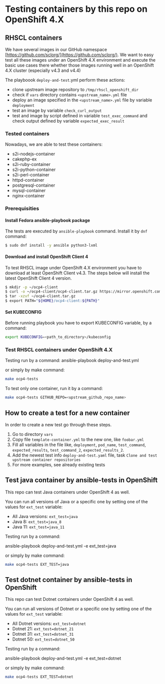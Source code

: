 # Testing containers by this repo on OpenShift 4.X

## RHSCL containers
We have several images in our GitHub namespace [https://github.com/sclorg/](https://github.com/sclorg/).
We want to easy test all these images under an OpenShift 4.X environment and execute the basic use cases there
whether those images running well in an OpenShift 4.X cluster (especially v4.3 and v4.4)

The playboook `deploy-and-test`.yml perform these actions:
- clone upstream image repository to `/tmp/rhscl_openshift_dir`
- check if `vars` directory contains `<upstream_name>.yml` file
- deploy an image specified in the `<upstream_name>.yml` file by variable `deployment`
- test an image by variable `check_curl_output`
- test and image by script defined in variable `test_exec_command` and check output defined by variable `expected_exec_result`

### Tested containers

Nowadays, we are able to test these containers:
- s2i-nodejs-container
- cakephp-ex
- s2i-ruby-container
- s2i-python-container
- s2i-perl-container
- httpd-container
- postgresql-container
- mysql-container
- nginx-container

### Prerequisities

#### Install Fedora ansible-playbook package

The tests are executed by `ansible-playbook` command. Install it by `dnf` command:
```bash
$ sudo dnf install -y ansible python3-lxml
```

#### Download and install OpenShift Client 4

To test RHSCL image under OpenShift 4.X environment you have to download
at least OpenShift Client v4.3. The steps below will install the latest OpenShift Client 4 version.

```bash
$ mkdir -p ~/ocp4-client
$ curl -o ~/ocp4-client/ocp4-client.tar.gz https://mirror.openshift.com/pub/openshift-v4/clients/ocp-dev-preview/latest-4.4/openshift-client-linux.tar.gz
$ tar -xzvf ~/ocp4-client.tar.gz
$ export PATH="${HOME}/ocp4-client:${PATH}"
```

#### Set KUBECONFIG

Before running playbook you have to export KUBECONFIG variable, by a command:

```bash
export KUBECONFIG=<path_to_directory>/kubeconfig
```

### Test RHSCL containers under OpenShift 4.X

Testing run by a command:
ansible-playbook deploy-and-test.yml

or simply by make command:
```bash
make ocp4-tests
```

To test only one container, run it by a command:
```bash
make ocp4-tests GITHUB_REPO=<upstream_github_repo_name>
```

## How to create a test for a new container
In order to create a new test go through these steps.
1. Go to directory `vars`
1. Copy file `template-container.yml` to the new one, like `foobar.yml`
1. Fill all variables in the file like, `deployment`, `pod_name`, `test_command`,
`expected_results`, `test_command_2`, `expected_results_2`.
1. Add the newest test info `deploy-and-test.yaml` file, task `Clone and test upstream container repositories`
1. For more examples, see already existing tests

## Test java container by ansible-tests in OpenShift

This repo can test Java containers under OpenShift 4 as well.

You can run all versions of Java or a specific one by setting one of the
values for `ext_test` variable:

* All Java versions: `ext_test=java`
* Java 8: `ext_test=java_8`
* Java 11: `ext_test=java_11`

Testing run by a command:

ansible-playbook deploy-and-test.yml -e ext_test=java

or simply by make command:
```bash
make ocp4-tests EXT_TEST=java
```

## Test dotnet container by ansible-tests in OpenShift

This repo can test Dotnet containers under OpenShift 4 as well.

You can run all versions of Dotnet or a specific one by setting one of the
values for `ext_test` variable:

* All Dotnet versions: `ext_test=dotnet`
* Dotnet 21: `ext_test=dotnet_21`
* Dotnet 31: `ext_test=dotnet_31`
* Dotnet 50: `ext_test=dotnet_50`

Testing run by a command:

ansible-playbook deploy-and-test.yml -e ext_test=dotnet

or simply by make command:
```bash
make ocp4-tests EXT_TEST=dotnet
```

